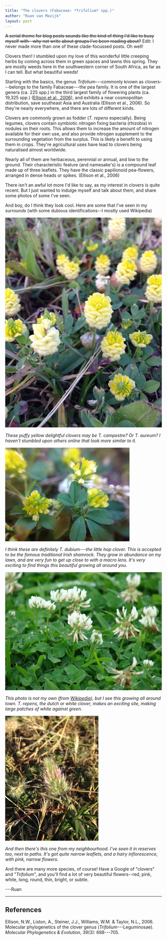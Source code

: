 ```yaml
---
title: "The clovers (Fabaceae: *Trifolium* spp.)"
author: "Ruan van Mazijk"
layout: post
---
```


~~A serial theme for blog posts sounds like the kind of thing I'd like to busy myself with--why not write about groups I've been reading about?~~ Edit: I never made more than one of these clade-focussed posts. Oh well!

Clovers then! I stumbled upon my love of this wonderful little creeping herbs by coming across them in green spaces and lawns this spring. They are mostly weeds here in the southwestern corner of South Africa, as far as I can tell. But what beautiful weeds!

Starting with the basics, the genus *Trifolium*---commonly known as clovers---belongs to the family Fabaceae---the pea family. It is one of the largest genera (ca. 225 spp.) in the third largest family of flowering plants (ca. 19,325 spp.) ([Ellison et al., 2006](http://www.sciencedirect.com/science/article/pii/S105579030600011X)), and exhibits a near cosmopolitan distribution, save southeast Asia and Australia (Ellison et al., 2006). So they're nearly everywhere, and there are lots of different kinds.

Clovers are commonly grown as fodder (*T. repens* especially). Being legumes, clovers contain symbiotic nitrogen fixing bacteria (rhizobia) in nodules on their roots. This allows them to increase the amount of nitrogen available for their own use, and also provide nitrogen supplement to the surrounding vegetation from the surplus. This is likely a benefit to using them in crops. They're agricultural uses have lead to clovers being naturalised almost worldwide.

Nearly all of them are herbaceous, perennial or annual, and low to the ground. Their characteristic feature (and namesake's) is a compound leaf made up of three leaflets. They have the classic papilionoid pea-flowers, arranged in dense heads or spikes. (Ellison et al., 2006)

There isn't an awful lot more I'd like to say, as my interest in clovers is quite recent. But I just wanted to indulge myself and talk about them, and share some photos of some I've seen.

And boy, do I think they look cool. Here are some that I've seen in my surrounds (with some dubious identifications--I mostly used Wikipedia)

![](clovers/clover1.jpg)

_These puffy yellow delightful clovers may be *T. campestre*? Or *T. aureum*? I haven't stumbled upon others online that look more similar to it._

![](clovers/clover2.jpg)

_I think these are definitely *T. dubium*---the little hop clover. This is accepted to be the famous traditional Irish shamrock. They grow in abundance on my lawn, and are very fun to get up close to with a macro lens. It's very exciting to find things this beautiful growing all around you._

![](clovers/clover3.jpg)

_This photo is not my own (from [Wikipedia](https://en.wikipedia.org/wiki/Trifolium_repens#/media/File:Starr_070313-5645_Trifolium_repens.jpg)), but I see this growing all around town. *T. repens*, the dutch or white clover, makes an exciting site, making large patches of white against green._

![](clovers/clover4.jpg)

_And then there's this one from my neighbourhood. I've seen it in reserves too, next to paths. It's got quite narrow leaflets, and a hairy inflorescence, with pink, narrow flowers._

And there are many more species, of course! Have a Google of "clovers" and "*Trifolium*", and you'll find a lot of very beautiful flowers--red, pink, white, long, round, thin, bright, or subtle.

---Ruan

---

## References

Ellison, N.W., Liston, A., Steiner, J.J., Williams, W.M. & Taylor, N.L., 2006. Molecular phylogenetics of the clover genus (*Trifolium*---Leguminosae). *Molecular Phylogenetics & Evolution*, 39(3): 688---705.
